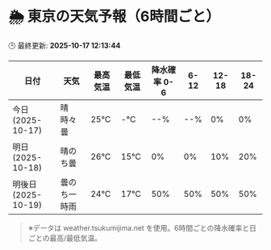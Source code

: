 # 🌦️ 東京の天気予報（6時間ごと）

🕒 最終更新: **2025-10-17 12:13:44**

| 日付 | 天気 | 最高気温 | 最低気温 | 降水確率 0-6 | 6-12 | 12-18 | 18-24 |
|------|------|----------|----------|------------|------|------|------|
| 今日 (2025-10-17) | 晴時々曇 | 25℃ | -℃ | --% | --% | 0% | 0% |
| 明日 (2025-10-18) | 晴のち曇 | 26℃ | 15℃ | 0% | 0% | 10% | 20% |
| 明後日 (2025-10-19) | 曇のち一時雨 | 24℃ | 17℃ | 50% | 50% | 50% | 50% |

> ※データは weather.tsukumijima.net を使用。6時間ごとの降水確率と日ごとの最高/最低気温。